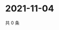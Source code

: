# 2021-11-04

共 0 条

<!-- BEGIN WEIBO -->
<!-- 最后更新时间 Thu Nov 04 2021 00:17:14 GMT+0800 (China Standard Time) -->

<!-- END WEIBO -->
